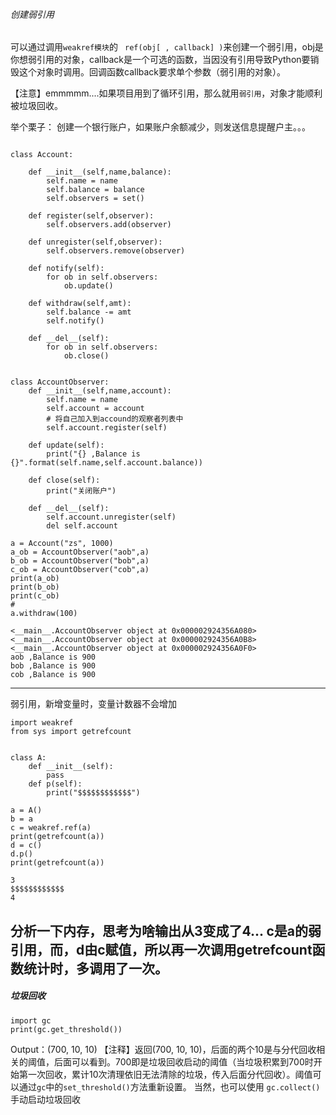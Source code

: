 ###### 创建弱引用

可以通过调用`weakref模块`的 ` ref(obj[ , callback] )`来创建一个弱引用，obj是你想弱引用的对象，callback是一个可选的函数，当因没有引用导致Python要销毁这个对象时调用。回调函数callback要求单个参数（弱引用的对象）。


【注意】emmmmm....如果项目用到了循环引用，那么就用`弱引用`，对象才能顺利被垃圾回收。

举个栗子：
创建一个银行账户，如果账户余额减少，则发送信息提醒户主。。。
```

class Account:

    def __init__(self,name,balance):
        self.name = name
        self.balance = balance
        self.observers = set()

    def register(self,observer):
        self.observers.add(observer)

    def unregister(self,observer):
        self.observers.remove(observer)

    def notify(self):
        for ob in self.observers:
            ob.update()

    def withdraw(self,amt):
        self.balance -= amt
        self.notify()

    def __del__(self):
        for ob in self.observers:
            ob.close()


class AccountObserver:
    def __init__(self,name,account):
        self.name = name
        self.account = account
        # 将自己加入到accound的观察者列表中
        self.account.register(self)

    def update(self):
        print("{} ,Balance is {}".format(self.name,self.account.balance))

    def close(self):
        print("关闭账户")

    def __del__(self):
        self.account.unregister(self)
        del self.account

a = Account("zs", 1000)
a_ob = AccountObserver("aob",a)
b_ob = AccountObserver("bob",a)
c_ob = AccountObserver("cob",a)
print(a_ob)
print(b_ob)
print(c_ob)
#
a.withdraw(100)

```
```
<__main__.AccountObserver object at 0x000002924356A080>
<__main__.AccountObserver object at 0x000002924356A0B8>
<__main__.AccountObserver object at 0x000002924356A0F0>
aob ,Balance is 900
bob ,Balance is 900
cob ,Balance is 900
```
---
弱引用，新增变量时，变量计数器不会增加

```
import weakref
from sys import getrefcount


class A:
    def __init__(self):
        pass
    def p(self):
        print("$$$$$$$$$$$$")

a = A()
b = a
c = weakref.ref(a)
print(getrefcount(a))
d = c()
d.p()
print(getrefcount(a))
```
```
3
$$$$$$$$$$$$
4
```
分析一下内存，思考为啥输出从3变成了4...
c是a的弱引用，而，d由c赋值，所以再一次调用getrefcount函数统计时，多调用了一次。
----
##### 垃圾回收
```
import gc
print(gc.get_threshold())
```
Output：(700, 10, 10)
【注释】返回(700, 10, 10)，后面的两个10是与分代回收相关的阈值，后面可以看到。700即是垃圾回收启动的阈值（当垃圾积累到700时开始第一次回收，累计10次清理依旧无法清除的垃圾，传入后面分代回收）。阈值可以通过`gc`中的`set_threshold()`方法重新设置。
当然，也可以使用 `gc.collect()` 手动启动垃圾回收
        
